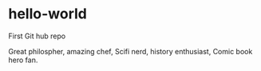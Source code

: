 # hello-world
First Git hub repo

Great philospher, amazing chef, Scifi nerd, history enthusiast, Comic book hero fan.
